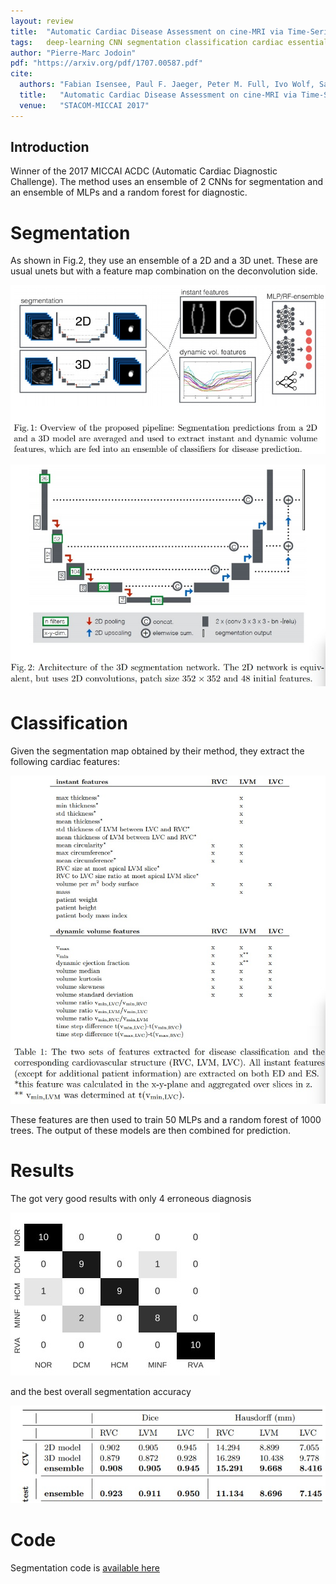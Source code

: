 ```yaml
---
layout: review
title:  "Automatic Cardiac Disease Assessment on cine-MRI via Time-Series Segmentation and Domain Specific Features"
tags:   deep-learning CNN segmentation classification cardiac essentials
author: "Pierre-Marc Jodoin"
pdf: "https://arxiv.org/pdf/1707.00587.pdf"
cite:
  authors: "Fabian Isensee, Paul F. Jaeger, Peter M. Full, Ivo Wolf, Sandy Engelhardt, and Klaus H. Maier-Hein"
  title:   "Automatic Cardiac Disease Assessment on cine-MRI via Time-Series Segmentation and Domain Specific Features"
  venue:   "STACOM-MICCAI 2017"
---
```


## Introduction

Winner of the 2017 MICCAI ACDC (Automatic Cardiac Diagnostic Challenge).  The method uses an ensemble of 2 CNNs for segmentation and an ensemble of MLPs and a random forest for diagnostic.

# Segmentation
 
As shown in Fig.2,  they use an ensemble of a 2D and a 3D unet.  These are usual unets but with a feature map combination on the deconvolution side. 

![](/article/images/isensee/sc01.jpg)

![](/article/images/isensee/sc02.jpg)


# Classification

Given the segmentation map obtained by their method, they extract the following cardiac features:

![](/article/images/isensee/sc03.jpg)

These features are then used to train 50 MLPs and a random forest of 1000 trees.  The output of these models are then combined for prediction.

# Results

The got very good results with only 4 erroneous diagnosis

![](/article/images/isensee/sc04.jpg)

and the best overall segmentation accuracy

![](/article/images/isensee/sc05.jpg)



# Code

Segmentation code is [available here](https://github.com/MIC-DKFZ/ACDC2017) 

